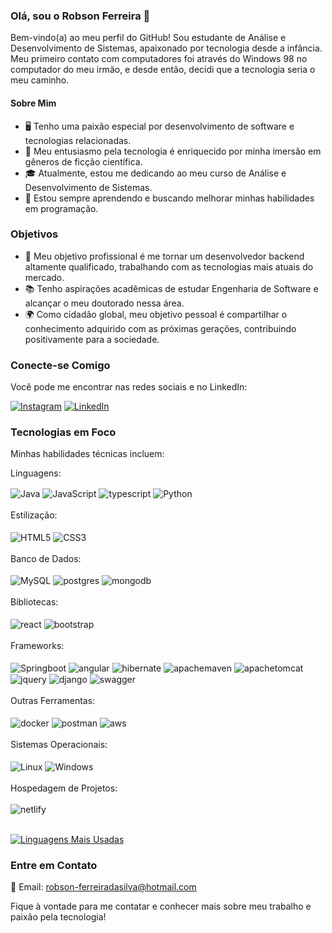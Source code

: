 ### Olá, sou o Robson Ferreira 👋

Bem-vindo(a) ao meu perfil do GitHub! Sou estudante de Análise e Desenvolvimento de Sistemas, apaixonado por tecnologia desde a infância. Meu primeiro contato com computadores foi através do Windows 98 no computador do meu irmão, e desde então, decidi que a tecnologia seria o meu caminho.

#### Sobre Mim

- 🖥️ Tenho uma paixão especial por desenvolvimento de software e tecnologias relacionadas.
- 🚀 Meu entusiasmo pela tecnologia é enriquecido por minha imersão em gêneros de ficção científica.
- 🎓 Atualmente, estou me dedicando ao meu curso de Análise e Desenvolvimento de Sistemas.
- 🌱 Estou sempre aprendendo e buscando melhorar minhas habilidades em programação.

### Objetivos

- 💼 Meu objetivo profissional é me tornar um desenvolvedor backend altamente qualificado, trabalhando com as tecnologias mais atuais do mercado.
- 📚 Tenho aspirações acadêmicas de estudar Engenharia de Software e alcançar o meu doutorado nessa área.
- 🌍 Como cidadão global, meu objetivo pessoal é compartilhar o conhecimento adquirido com as próximas gerações, contribuindo positivamente para a sociedade.

### Conecte-se Comigo

Você pode me encontrar nas redes sociais e no LinkedIn:

[![Instagram](https://img.shields.io/badge/Instagram-E4405F?style=for-the-badge&logo=instagram&logoColor=white)](https://www.instagram.com/rob_ferreira88/) [![LinkedIn](https://img.shields.io/badge/LinkedIn-0077B5?style=for-the-badge&logo=linkedin&logoColor=white)](https://www.linkedin.com/in/robson-ferreira-508247134/)

### Tecnologias em Foco

Minhas habilidades técnicas incluem:

Linguagens: 
<br>
<div style="display: inline_block">
    <img align="center" alt="Java" src="https://img.shields.io/badge/java-%23ED8B00.svg?style=for-the-badge&logo=openjdk&logoColor=white" />
    <img align="center" alt="JavaScript" src="https://img.shields.io/badge/JavaScript-323330?style=for-the-badge&logo=javascript&logoColor=F7DF1E" />
    <img align="center" alt="typescript" src= "https://img.shields.io/badge/typescript-%23007ACC.svg?style=for-the-badge&logo=typescript&logoColor=white" />
    <img align="center" alt="Python" src="https://img.shields.io/badge/Python-14354C?style=for-the-badge&logo=python&logoColor=white" />
</div>
<br>
Estilização: 
<br>
<div style="display: inline_block">
<br>
 <img align="center" alt="HTML5" src="https://img.shields.io/badge/HTML5-E34F26?style=for-the-badge&logo=html5&logoColor=white" />
 <img align="center" alt="CSS3" src="https://img.shields.io/badge/CSS3-1572B6?style=for-the-badge&logo=css3&logoColor=white" />
</div>
<br>
Banco de Dados:
<br>
<div style="display: inline_block">
<br>
<img align="center" alt="MySQL" src="https://img.shields.io/badge/MySQL-005C84?style=for-the-badge&logo=mysql&logoColor=white" />    
<img align="center" alt="postgres" src= "https://img.shields.io/badge/postgres-%23316192.svg?style=for-the-badge&logo=postgresql&logoColor=white" />
<img align="center" alt="mongodb" src= "https://img.shields.io/badge/MongoDB-%234ea94b.svg?style=for-the-badge&logo=mongodb&logoColor=white" />    
</div>
<br>
Bibliotecas:
<br>
<div style="display: inline_block">
<br>
<img align="center" alt="react" src= "https://img.shields.io/badge/react-%2320232a.svg?style=for-the-badge&logo=react&logoColor=%2361DAFB" />
<img align="center" alt="bootstrap" src= "https://img.shields.io/badge/bootstrap-%238511FA.svg?style=for-the-badge&logo=bootstrap&logoColor=white" />
<img align="center" alt="" src= "" />
</div>
<br>
Frameworks:
<br>
<div style="display: inline_block">
<br>
<img align="center" alt="Springboot" src="https://img.shields.io/badge/Spring-6DB33F?style=for-the-badge&logo=spring&logoColor=white" />
<img align="center" alt="angular" src= "https://img.shields.io/badge/angular-%23DD0031.svg?style=for-the-badge&logo=angular&logoColor=white" />
<img align="center" alt="hibernate" src= "https://img.shields.io/badge/Hibernate-59666C?style=for-the-badge&logo=Hibernate&logoColor=white" />
<img align="center" alt="apachemaven" src= "https://img.shields.io/badge/Apache%20Maven-C71A36?style=for-the-badge&logo=Apache%20Maven&logoColor=white" />
<img align="center" alt="apachetomcat" src= "https://img.shields.io/badge/apache%20tomcat-%23F8DC75.svg?style=for-the-badge&logo=apache-tomcat&logoColor=black" />
<img align="center" alt="jquery" src= "https://img.shields.io/badge/jquery-%230769AD.svg?style=for-the-badge&logo=jquery&logoColor=white" />
<img align="center" alt="django" src= "https://img.shields.io/badge/django-%23092E20.svg?style=for-the-badge&logo=django&logoColor=white" />  
<img align="center" alt="swagger" src= "https://img.shields.io/badge/-Swagger-%23Clojure?style=for-the-badge&logo=swagger&logoColor=white" />
</div>
<br>
Outras Ferramentas:
<br>
<div style="display: inline_block">
<br>
<img align="center" alt="docker" src= "https://img.shields.io/badge/docker-%230db7ed.svg?style=for-the-badge&logo=docker&logoColor=white" />
<img align="center" alt="postman" src= "https://img.shields.io/badge/Postman-FF6C37?style=for-the-badge&logo=postman&logoColor=white" />
<img align="center" alt="aws" src= "https://img.shields.io/badge/AWS-%23FF9900.svg?style=for-the-badge&logo=amazon-aws&logoColor=white" />
</div>
<br>
Sistemas Operacionais:
<br>
<div style="display: inline_block">
<br>
<img align="center" alt="Linux" src= "https://img.shields.io/badge/Linux-FCC624?style=for-the-badge&logo=linux&logoColor=black" />    
<img align="center" alt="Windows" src= "https://img.shields.io/badge/Windows-0078D6?style=for-the-badge&logo=windows&logoColor=white" />     
</div>
<br>
Hospedagem de Projetos:
<br>
<div style="display: inline_block">
<br>
<img align="center" alt="netlify" src= "https://img.shields.io/badge/netlify-%23000000.svg?style=for-the-badge&logo=netlify&logoColor=#00C7B7" />  
</div>
<br>


[![Linguagens Mais Usadas](https://github-readme-stats.vercel.app/api/top-langs/?username=RobsonFe&layout=compact)](https://github.com/anuraghazra/github-readme-stats)

### Entre em Contato

📧 Email: robson-ferreiradasilva@hotmail.com

Fique à vontade para me contatar e conhecer mais sobre meu trabalho e paixão pela tecnologia!
